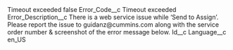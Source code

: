 <?xml version="1.0" encoding="UTF-8"?>
<CustomMetadata xmlns="http://soap.sforce.com/2006/04/metadata" xmlns:xsi="http://www.w3.org/2001/XMLSchema-instance" xmlns:xsd="http://www.w3.org/2001/XMLSchema">
    <label>Timeout exceeded</label>
    <protected>false</protected>
    <values>
        <field>Error_Code__c</field>
        <value xsi:type="xsd:string">Timeout exceeded</value>
    </values>
    <values>
        <field>Error_Description__c</field>
        <value xsi:type="xsd:string">There is a web service issue while ‘Send to Assign’. Please report the issue to guidanz@cummins.com along with the service order number &amp; screenshot of the error message below.</value>
    </values>
    <values>
        <field>Id__c</field>
        <value xsi:nil="true"/>
    </values>
    <values>
        <field>Language__c</field>
        <value xsi:type="xsd:string">en_US</value>
    </values>
</CustomMetadata>
